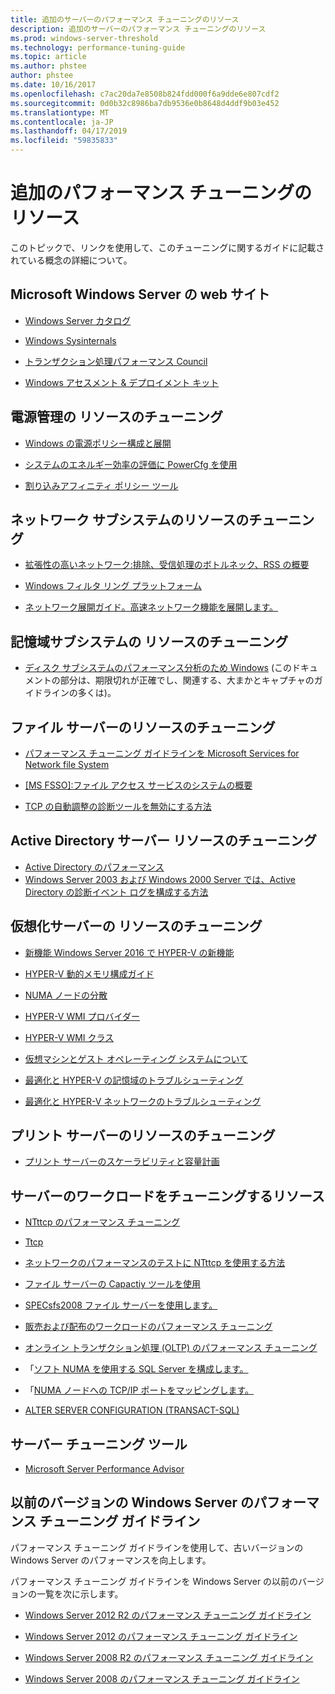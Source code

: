 ```yaml
---
title: 追加のサーバーのパフォーマンス チューニングのリソース
description: 追加のサーバーのパフォーマンス チューニングのリソース
ms.prod: windows-server-threshold
ms.technology: performance-tuning-guide
ms.topic: article
ms.author: phstee
author: phstee
ms.date: 10/16/2017
ms.openlocfilehash: c7ac20da7e8508b824fdd000f6a9dde6e807cdf2
ms.sourcegitcommit: 0d0b32c8986ba7db9536e0b8648d4ddf9b03e452
ms.translationtype: MT
ms.contentlocale: ja-JP
ms.lasthandoff: 04/17/2019
ms.locfileid: "59835833"
---
```

# <a name="additional-performance-tuning-resources"></a>追加のパフォーマンス チューニングのリソース

このトピックで、リンクを使用して、このチューニングに関するガイドに記載されている概念の詳細について。

## <a name="microsoft-windows-server-websites"></a>Microsoft Windows Server の web サイト
-   [Windows Server カタログ](http://www.windowsservercatalog.com/)

-   [Windows Sysinternals](https://technet.microsoft.com/sysinternals/default.aspx)

-   [トランザクション処理パフォーマンス Council](http://www.tpc.org/)

-   [Windows アセスメント &amp; デプロイメント キット](https://developer.microsoft.com/en-us/windows/hardware/windows-assessment-deployment-kit)

## <a name="power-management-tuning-resources"></a>電源管理の リソースのチューニング

-   [Windows の電源ポリシー構成と展開](https://msdn.microsoft.com/en-us/library/windows/hardware/mt422910.aspx)

-   [システムのエネルギー効率の評価に PowerCfg を使用](https://technet.microsoft.com/library/cc748940.aspx)

-   [割り込みアフィニティ ポリシー ツール](https://support.microsoft.com/en-us/kb/252867)

## <a name="networking-subsystem-tuning-resources"></a>ネットワーク サブシステムのリソースのチューニング

-   [拡張性の高いネットワーク:排除、受信処理のボトルネック、RSS の概要](https://download.microsoft.com/download/5/D/6/5D6EAF2B-7DDF-476B-93DC-7CF0072878E6/NDIS_RSS.doc)

-   [Windows フィルタ リング プラットフォーム](https://msdn.microsoft.com/windows/hardware/gg463267.aspx)

-   [ネットワーク展開ガイド。高速ネットワーク機能を展開します。](https://technet.microsoft.com/library/gg162681.aspx)

## <a name="storage-subsystem-tuning-resources"></a>記憶域サブシステムの リソースのチューニング

-   [ディスク サブシステムのパフォーマンス分析のため Windows](https://download.microsoft.com/download/e/b/a/eba1050f-a31d-436b-9281-92cdfeae4b45/subsys_perf.doc) (このドキュメントの部分は、期限切れが正確でし、関連する、大まかとキャプチャのガイドラインの多くは)。

## <a name="file-server-tuning-resources"></a>ファイル サーバーのリソースのチューニング

-   [パフォーマンス チューニング ガイドラインを Microsoft Services for Network file System](https://technet.microsoft.com/library/bb463205.aspx)

-   [\[MS FSSO\]:ファイル アクセス サービスのシステムの概要](https://download.microsoft.com/download/5/0/1/501ED102-E53F-4CE0-AA6B-B0F93629DDC6/Windows/%5bMS-FSSO%5d.pdf)

-   [TCP の自動調整の診断ツールを無効にする方法](https://support.microsoft.com/kb/967475)

## <a name="active-directory-server-tuning-resources"></a>Active Directory サーバー リソースのチューニング
-   [Active Directory のパフォーマンス](https://msdn.microsoft.com/en-us/library/windows/hardware/dn567654(v=vs.85).aspx)
-   [Windows Server 2003 および Windows 2000 Server では、Active Directory の診断イベント ログを構成する方法](https://support.microsoft.com/kb/314980)

## <a name="virtualization-server-tuning-resources"></a>仮想化サーバーの リソースのチューニング

-   [新機能 Windows Server 2016 で HYPER-V の新機能](https://technet.microsoft.com/windows-server-docs/compute/hyper-v/what-s-new-in-hyper-v-on-windows)

-   [HYPER-V 動的メモリ構成ガイド](https://technet.microsoft.com/library/ff817651.aspx)

-   [NUMA ノードの分散](http://blogs.technet.com/b/winserverperformance/archive/2009/12/10/numa-node-balancing.aspx)

-   [HYPER-V WMI プロバイダー](https://msdn2.microsoft.com/library/cc136992(VS.85).aspx)

-   [HYPER-V WMI クラス](https://msdn.microsoft.com/library/cc136986(VS.85).aspx)

-   [仮想マシンとゲスト オペレーティング システムについて](https://technet.microsoft.com/library/cc794868(v=ws.10))

-   [最適化と HYPER-V の記憶域のトラブルシューティング](http://blogs.msdn.com/b/microsoft_press/archive/2013/07/24/new-book-optimizing-and-troubleshooting-hyper-v-storage.aspx)

-   [最適化と HYPER-V ネットワークのトラブルシューティング](http://blogs.msdn.com/b/microsoft_press/archive/2013/07/12/rtm-d-today-optimizing-and-troubleshooting-hyper-v-networking.aspx)

## <a name="print-server-tuning-resources"></a>プリント サーバーのリソースのチューニング

-   [プリント サーバーのスケーラビリティと容量計画](https://technet.microsoft.com/library/dn554243.aspx)

## <a name="server-workload-tuning-resources"></a>サーバーのワークロードをチューニングするリソース

-   [NTttcp のパフォーマンス チューニング](https://msdn.microsoft.com/en-us/library/windows/hardware/dn567663(v=vs.85).aspx)

-   [Ttcp](http://en.wikipedia.org/wiki/Ttcp)

-   [ネットワークのパフォーマンスのテストに NTttcp を使用する方法](https://msdn.microsoft.com/windows/hardware/gg463264.aspx)

-   [ファイル サーバーの Capactiy ツールを使用](https://msdn.microsoft.com/en-us/library/windows/hardware/dn567658(v=vs.85).aspx)

-   [SPECsfs2008 ファイル サーバーを使用します。](https://msdn.microsoft.com/en-us/library/windows/hardware/dn567653(v=vs.85).aspx)

-   [販売および配布のワークロードのパフォーマンス チューニング](https://msdn.microsoft.com/en-us/library/windows/hardware/dn567646(v=vs.85).aspx)

-   [オンライン トランザクション処理 (OLTP) のパフォーマンス チューニング](https://msdn.microsoft.com/en-us/library/windows/hardware/dn567642(v=vs.85).aspx)

-   「[ソフト NUMA を使用する SQL Server を構成します。](https://go.microsoft.com/fwlink/?LinkId=98292)

-   「[NUMA ノードへの TCP/IP ポートをマッピングします。](https://go.microsoft.com/fwlink/?LinkId=98293)

-   [ALTER SERVER CONFIGURATION (TRANSACT-SQL)](https://msdn.microsoft.com/library/ee210585.aspx)


## <a name="server-tuning-tools"></a>サーバー チューニング ツール

-   [Microsoft Server Performance Advisor](https://msdn.microsoft.com/en-us/library/windows/hardware/dn481522(v=vs.85).aspx)

## <a name="performance-tuning-guidelines-for-previous-versions-of-windows-server"></a>以前のバージョンの Windows Server のパフォーマンス チューニング ガイドライン


パフォーマンス チューニング ガイドラインを使用して、古いバージョンの Windows Server のパフォーマンスを向上します。

パフォーマンス チューニング ガイドラインを Windows Server の以前のバージョンの一覧を次に示します。

-   [Windows Server 2012 R2 のパフォーマンス チューニング ガイドライン](https://www.microsoft.com/download/details.aspx?id=51960)

-   [Windows Server 2012 のパフォーマンス チューニング ガイドライン](https://download.microsoft.com/download/0/0/B/00BE76AF-D340-4759-8ECD-C80BC53B6231/performance-tuning-guidelines-windows-server-2012.docx)

-   [Windows Server 2008 R2 のパフォーマンス チューニング ガイドライン](https://download.microsoft.com/download/6/B/2/6B2EBD3A-302E-4553-AC00-9885BBF31E21/Perf-tun-srv-R2.docx)

-   [Windows Server 2008 のパフォーマンス チューニング ガイドライン](https://download.microsoft.com/download/9/c/5/9c5b2167-8017-4bae-9fde-d599bac8184a/Perf-tun-srv.docx)
